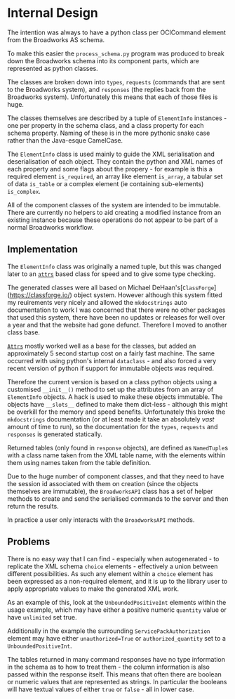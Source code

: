 # Internal Design

The intention was always to have a python class per OCICommand element from
the Broadworks AS schema.

To make this easier the `process_schema.py` program was produced to break
down the Broadworks schema into its component parts, which are represented as
python classes.

The classes are broken down into `types`, `requests` (commands that are sent
to the Broadworks system), and `responses` (the replies back from the
Broadworks system).  Unfortunately this means that each of those files is
huge.

The classes themselves are described by a tuple of `ElementInfo` instances -
one per property in the schema class, and a class property for each schema
property.  Naming of these is in the more pythonic snake case rather than the
Java-esque CamelCase.

The `ElementInfo` class is used mainly to guide the XML serialisation and
deserialisation of each object.  They contain the python and XML names of each
property and some flags about the propery - for example is this a required
element `is_required`, an array like element `is_array`, a tabular set of
data `is_table` or a complex element (ie containing sub-elements)
`is_complex`.

All of the component classes of the system are intended to be immutable.
There are currently no helpers to aid creating a modified instance from an
existing instance because these operations do not appear to be part of a
normal Broadworks workflow.


## Implementation

The `ElementInfo` class was originally a named tuple, but this was changed
later to an [`attrs`](https://www.attrs.org/) based class for speed and to
give some type checking.

The generated classes were all based on Michael DeHaan's[`ClassForge`]
(https://classforge.io/) object system.  However although this system fitted
my reuirements very nicely and allowed the `mkdocstrings` auto documentation
to work I was concerned that there were no other packages that used this
system, there have been no updates or releases for well over a year and that
the website had gone defunct.  Therefore I moved to another class base.

[`Attrs`](https://www.attrs.org/) mostly worked well as a base for the
classes, but added an approximately 5 second startup cost on a fairly fast
machine.  The same occurred with using python's internal `dataclass` - and
also forced a very recent version of python if support for immutable objects
was required.

Therefore the current version is based on a class python objects using a
customised `__init__()` method to set up the attributes from an array of
`ElementInfo` objects.  A hack is used to make these objects immutable.  The
objects have `__slots__` defined to make them dict-less - although this might
be overkill for the memory and speed benefits.  Unfortunately this broke the
`mkdocstrings` documentation (or at least made it take an absolutely *vast*
amount of time to run), so the documentation for the `types`, `requests` and
`responses` is generated statically.

Returned tables (only found in `response` objects), are defined as
`NamedTuple`s with a class name taken from the XML table name, with the
elements within them using names taken from the table definition.

Due to the huge number of component classes, and that they need to have the
session id associated with them on creation (since the objects themselves are
immutable), the `BroadworksAPI` class has a set of helper methods to create and
send the serialised commands to the server and then return the results.

In practice a user only interacts with the `BroadworksAPI` methods.


## Problems

There is no easy way that I can find - especially when autogenerated - to
replicate the XML schema `choice` elements - effectively a union between
different possibilities.  As such any element within a `choice` element has
been expressed as a non-required element, and it is up to the library user to
apply appropriate values to make the generated XML work.

As an example of this, look at the `UnboundedPositiveInt` elements within
the usage example, which may have either a positive numeric `quantity` value
or have `unlimited` set true.

Additionally in the example the surrounding `ServicePackAuthorization`
element may have either `unauthorized=True` or `authorized_quantity` set
to a `UnboundedPositiveInt`.

The tables returned in many command responses have no type information in the
schema as to how to treat them - the column information is also passed within
the response itself.  This means that often there are boolean or numeric
values that are represented as strings.  In particular the booleans will have
textual values of either `true` or `false` - all in lower case.
